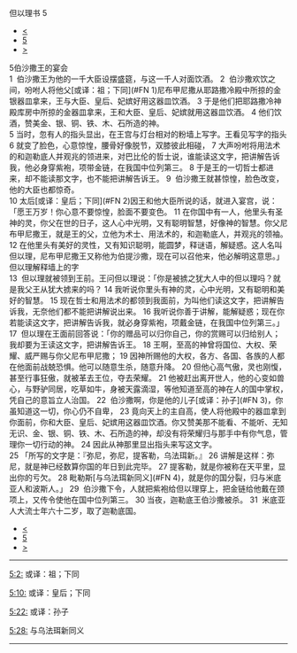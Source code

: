 ﻿





 但以理书 5




* [<](bible/DAN04.md)
* [5](bible/DAN.md)
* [>](bible/DAN06.md)



 
5伯沙撒王的宴会  
1  伯沙撒王为他的一千大臣设摆盛筵，与这一千人对面饮酒。 
2  伯沙撒欢饮之间，吩咐人将他父[或译：祖；下同](#FN
1)尼布甲尼撒从耶路撒冷殿中所掠的金银器皿拿来，王与大臣、皇后、妃嫔好用这器皿饮酒。 
3 于是他们把耶路撒冷神殿库房中所掠的金器皿拿来，王和大臣、皇后、妃嫔就用这器皿饮酒。 
4 他们饮酒，赞美金、银、铜、铁、木、石所造的神。  
5 当时，忽有人的指头显出，在王宫与灯台相对的粉墙上写字。王看见写字的指头 
6 就变了脸色，心意惊惶，腰骨好像脱节，双膝彼此相碰， 
7 大声吩咐将用法术的和迦勒底人并观兆的领进来，对巴比伦的哲士说，谁能读这文字，把讲解告诉我，他必身穿紫袍，项带金链，在我国中位列第三。 
8 于是王的一切哲士都进来，却不能读那文字，也不能把讲解告诉王。 
9  伯沙撒王就甚惊惶，脸色改变，他的大臣也都惊奇。  
10 太后[或译：皇后；下同](#FN
2)因王和他大臣所说的话，就进入宴宫，说：「愿王万岁！你心意不要惊惶，脸面不要变色。 
11 在你国中有一人，他里头有圣神的灵，你父在世的日子，这人心中光明，又有聪明智慧，好像神的智慧。你父尼布甲尼撒王，就是王的父，立他为术士、用法术的，和迦勒底人，并观兆的领袖。 
12 在他里头有美好的灵性，又有知识聪明，能圆梦，释谜语，解疑惑。这人名叫但以理，尼布甲尼撒王又称他为伯提沙撒，现在可以召他来，他必解明这意思。」 但以理解释墙上的字  
13  但以理就被领到王前。王问但以理说：「你是被掳之犹大人中的但以理吗？就是我父王从犹大掳来的吗？ 
14 我听说你里头有神的灵，心中光明，又有聪明和美好的智慧。 
15 现在哲士和用法术的都领到我面前，为叫他们读这文字，把讲解告诉我，无奈他们都不能把讲解说出来。 
16 我听说你善于讲解，能解疑惑；现在你若能读这文字，把讲解告诉我，就必身穿紫袍，项戴金链，在我国中位列第三。」  
17  但以理在王面前回答说：「你的赠品可以归你自己，你的赏赐可以归给别人；我却要为王读这文字，把讲解告诉王。 
18 王啊，至高的神曾将国位、大权、荣耀、威严赐与你父尼布甲尼撒； 
19 因神所赐他的大权，各方、各国、各族的人都在他面前战兢恐惧。他可以随意生杀，随意升降。 
20 但他心高气傲，灵也刚愎，甚至行事狂傲，就被革去王位，夺去荣耀。 
21 他被赶出离开世人，他的心变如兽心，与野驴同居，吃草如牛，身被天露滴湿，等他知道至高的神在人的国中掌权，凭自己的意旨立人治国。 
22  伯沙撒啊，你是他的儿子[或译：孙子](#FN
3)，你虽知道这一切，你心仍不自卑， 
23 竟向天上的主自高，使人将他殿中的器皿拿到你面前，你和大臣、皇后、妃嫔用这器皿饮酒。你又赞美那不能看、不能听、无知无识、金、银、铜、铁、木、石所造的神，却没有将荣耀归与那手中有你气息，管理你一切行动的神。 
24 因此从神那里显出指头来写这文字。  
25 「所写的文字是：『弥尼，弥尼，提客勒，乌法珥新。』 
26 讲解是这样：弥尼，就是神已经数算你国的年日到此完毕。 
27 提客勒，就是你被称在天平里，显出你的亏欠。 
28 毗勒斯[与乌法珥新同义](#FN
4)，就是你的国分裂，归与米底亚人和波斯人。」 
29  伯沙撒下令，人就把紫袍给但以理穿上，把金链给他戴在颈项上，又传令使他在国中位列第三。 
30 当夜，迦勒底王伯沙撒被杀。 
31  米底亚人大流士年六十二岁，取了迦勒底国。 
* [<](bible/DAN04.md)
* [5](bible/DAN.md)
* [>](bible/DAN06.md)





---


[5:2:](#V2)
或译：祖；下同


[5:10:](#V10)
或译：皇后；下同


[5:22:](#V22)
或译：孙子


[5:28:](#V28)
与乌法珥新同义




---









